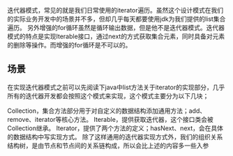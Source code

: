 
迭代器模式，常见的就是我们日常使用的iterator遍历。虽然这个设计模式在我们的实际业务开发中的场景并不多，但却几乎每天都要使用jdk为我们提供的list集合遍历。
另外增强的for循环虽然是循环输出数据，但是他不是迭代器模式。迭代器模式的特点是实现Iterable接口，通过next的方式获取集合元素，同时具备对元素的删除等操作。而增强的for循环是不可以的。

## 场景
在实现迭代器模式之前可以先阅读下java中list方法关于iterator的实现部分，几乎所有的迭代器开发都会按照这个模式来实现，这个模式主要分为以下几块；

Collection，集合方法部分用于对自定义的数据结构添加通用方法；add、remove、iterator等核心方法。
Iterable，提供获取迭代器，这个接口类会被Collection继承。
Iterator，提供了两个方法的定义；hasNext、next，会在具体的数据结构中写实现方式。
除了这样通用的迭代器实现方式外，我们的组织关系结构树，是由节点和节点间的关系链构成，所以会比上述的内容多一些入参

